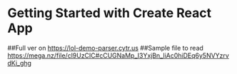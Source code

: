 # Getting Started with Create React App

##Full ver on https://lol-demo-parser.cytr.us
##Sample file to read https://mega.nz/file/cl9UzCIC#cCUGNaMp_I3YxjBn_liAc0hiDEq6y5NVYzrvdKi_ghg

